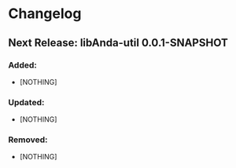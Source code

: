 # Changelog

## Next Release: libAnda-util 0.0.1-SNAPSHOT
### Added:
* [NOTHING]
### Updated:
* [NOTHING]
### Removed:
* [NOTHING]